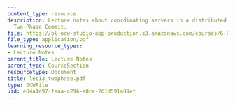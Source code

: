 ```yaml
---
content_type: resource
description: Lecture notes about coordinating servers in a distributed system, and
  Two-Phase Commit.
file: https://ol-ocw-studio-app-production.s3.amazonaws.com/courses/6-824-distributed-computer-systems-engineering-spring-2006/e84a1d97feaac296a8ce261d591a89ef_lec13_twophase.pdf
file_type: application/pdf
learning_resource_types:
- Lecture Notes
parent_title: Lecture Notes
parent_type: CourseSection
resourcetype: Document
title: lec13_twophase.pdf
type: OCWFile
uid: e84a1d97-feaa-c296-a8ce-261d591a89ef
---
```

